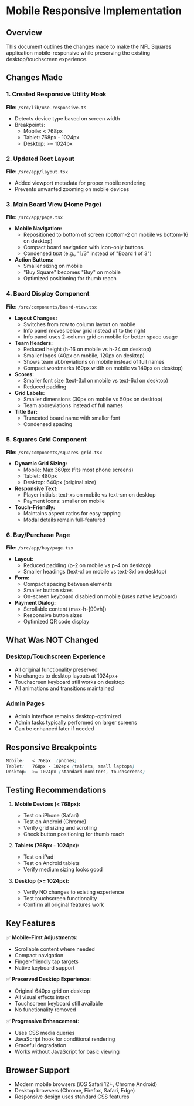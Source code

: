 # Mobile Responsive Implementation

## Overview
This document outlines the changes made to make the NFL Squares application mobile-responsive while preserving the existing desktop/touchscreen experience.

## Changes Made

### 1. Created Responsive Utility Hook
**File:** `/src/lib/use-responsive.ts`
- Detects device type based on screen width
- Breakpoints:
  - Mobile: < 768px
  - Tablet: 768px - 1024px
  - Desktop: >= 1024px

### 2. Updated Root Layout
**File:** `/src/app/layout.tsx`
- Added viewport metadata for proper mobile rendering
- Prevents unwanted zooming on mobile devices

### 3. Main Board View (Home Page)
**File:** `/src/app/page.tsx`
- **Mobile Navigation:**
  - Repositioned to bottom of screen (bottom-2 on mobile vs bottom-16 on desktop)
  - Compact board navigation with icon-only buttons
  - Condensed text (e.g., "1/3" instead of "Board 1 of 3")
- **Action Buttons:**
  - Smaller sizing on mobile
  - "Buy Square" becomes "Buy" on mobile
  - Optimized positioning for thumb reach

### 4. Board Display Component
**File:** `/src/components/board-view.tsx`
- **Layout Changes:**
  - Switches from row to column layout on mobile
  - Info panel moves below grid instead of to the right
  - Info panel uses 2-column grid on mobile for better space usage
- **Team Headers:**
  - Reduced height (h-16 on mobile vs h-24 on desktop)
  - Smaller logos (40px on mobile, 120px on desktop)
  - Shows team abbreviations on mobile instead of full names
  - Compact wordmarks (60px width on mobile vs 140px on desktop)
- **Scores:**
  - Smaller font size (text-3xl on mobile vs text-6xl on desktop)
  - Reduced padding
- **Grid Labels:**
  - Smaller dimensions (30px on mobile vs 50px on desktop)
  - Team abbreviations instead of full names
- **Title Bar:**
  - Truncated board name with smaller font
  - Condensed spacing

### 5. Squares Grid Component
**File:** `/src/components/squares-grid.tsx`
- **Dynamic Grid Sizing:**
  - Mobile: Max 360px (fits most phone screens)
  - Tablet: 480px
  - Desktop: 640px (original size)
- **Responsive Text:**
  - Player initials: text-xs on mobile vs text-sm on desktop
  - Payment icons: smaller on mobile
- **Touch-Friendly:**
  - Maintains aspect ratios for easy tapping
  - Modal details remain full-featured

### 6. Buy/Purchase Page
**File:** `/src/app/buy/page.tsx`
- **Layout:**
  - Reduced padding (p-2 on mobile vs p-4 on desktop)
  - Smaller headings (text-xl on mobile vs text-3xl on desktop)
- **Form:**
  - Compact spacing between elements
  - Smaller button sizes
  - On-screen keyboard disabled on mobile (uses native keyboard)
- **Payment Dialog:**
  - Scrollable content (max-h-[90vh])
  - Responsive button sizes
  - Optimized QR code display

## What Was NOT Changed

### Desktop/Touchscreen Experience
- All original functionality preserved
- No changes to desktop layouts at 1024px+
- Touchscreen keyboard still works on desktop
- All animations and transitions maintained

### Admin Pages
- Admin interface remains desktop-optimized
- Admin tasks typically performed on larger screens
- Can be enhanced later if needed

## Responsive Breakpoints

```css
Mobile:   < 768px  (phones)
Tablet:   768px - 1024px (tablets, small laptops)
Desktop:  >= 1024px (standard monitors, touchscreens)
```

## Testing Recommendations

1. **Mobile Devices (< 768px):**
   - Test on iPhone (Safari)
   - Test on Android (Chrome)
   - Verify grid sizing and scrolling
   - Check button positioning for thumb reach

2. **Tablets (768px - 1024px):**
   - Test on iPad
   - Test on Android tablets
   - Verify medium sizing looks good

3. **Desktop (>= 1024px):**
   - Verify NO changes to existing experience
   - Test touchscreen functionality
   - Confirm all original features work

## Key Features

✅ **Mobile-First Adjustments:**
- Scrollable content where needed
- Compact navigation
- Finger-friendly tap targets
- Native keyboard support

✅ **Preserved Desktop Experience:**
- Original 640px grid on desktop
- All visual effects intact
- Touchscreen keyboard still available
- No functionality removed

✅ **Progressive Enhancement:**
- Uses CSS media queries
- JavaScript hook for conditional rendering
- Graceful degradation
- Works without JavaScript for basic viewing

## Browser Support

- Modern mobile browsers (iOS Safari 12+, Chrome Android)
- Desktop browsers (Chrome, Firefox, Safari, Edge)
- Responsive design uses standard CSS features
